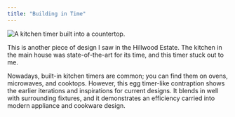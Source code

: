 ```yaml
---
title: "Building in Time"
---
```


<img src="/blog/img/kitchen-timer.jpg" alt="A kitchen timer built into a countertop.">

This is another piece of design I saw in the Hillwood Estate. The kitchen in the main house was state-of-the-art for its time, and this timer stuck out to me.

Nowadays, built-in kitchen timers are common; you can find them on ovens, microwaves, and cooktops. However, this egg timer-like contraption shows the earlier iterations and inspirations for current designs. It blends in well with surrounding fixtures, and it demonstrates an efficiency carried into modern appliance and cookware design.
